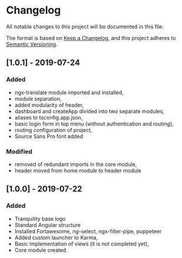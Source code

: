 # Changelog
All notable changes to this project will be documented in this file.

The format is based on [Keep a Changelog](https://keepachangelog.com/en/1.0.0/),
and this project adheres to [Semantic Versioning](https://semver.org/spec/v2.0.0.html).

## [1.0.1] - 2019-07-24
### Added
- ngx-translate module imported and installed,
- module separation,
- added modularity of header,
- dashboard and createApp divided into two separate modules,
- aliases to tsconfig.app.json,
- basic login form in top menu (without authentication and routing),
- routing configuration of project,
- Source Sans Pro font added

### Modified
- removed of redundant imports in the core module,
- header moved from home module to header module

## [1.0.0] - 2019-07-22
### Added
- Tranquility base logo
- Standard Angular structure
- Installed Fortawesome, ng-select, ngx-filter-pipe, puppeteer
- Added custom launcher to Karma,
- Basic implementation of views (it is not completed yet),
- Core module created.